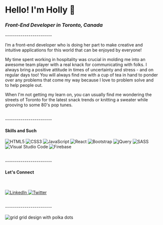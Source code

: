 <h1> Hello! I'm Holly 👋 </h1>

<h3><em>Front-End Developer in Toronto, Canada</em></h3>
------------------------
<br/>
<p> I’m a front-end developer who is doing her part to make creative and intuitive applications for this world that can be enjoyed by everyone!</p>

<p>My time spent working in hospitality was crucial in molding me into an awesome team player with a real knack for communicating with folks. I always bring a positive attitude in times of uncertainty and stress - and on regular days too! You will always find me with a cup of tea in hand to ponder over any problems that come my way because I love to problem solve and to help people out.</p>

<p>When I'm not getting my learn on, you can usually find me wondering the streets of Toronto for the latest snack trends or knitting a sweater while grooving to some 80's pop tunes.</p>
<br/>
------------------------
<h4>Skills and Such</h4>
<p float="left">
<img alt="HTML5" src="https://img.shields.io/badge/html5-%23E34F26.svg?&style=for-the-badge&logo=html5&logoColor=white"/>
<img alt="CSS3" src="https://img.shields.io/badge/css3-%231572B6.svg?&style=for-the-badge&logo=css3&logoColor=white"/>
<img alt="JavaScript" src="https://img.shields.io/badge/javascript-%23323330.svg?&style=for-the-badge&logo=javascript&logoColor=%23F7DF1E"/>
<img alt="React" src="https://img.shields.io/badge/react-%2320232a.svg?&style=for-the-badge&logo=react&logoColor=%2361DAFB"/>
<img alt="Bootstrap" src="https://img.shields.io/badge/bootstrap-%23563D7C.svg?&style=for-the-badge&logo=bootstrap&logoColor=white"/>
<img alt="jQuery" src="https://img.shields.io/badge/jquery-%230769AD.svg?&style=for-the-badge&logo=jquery&logoColor=white" />
<img alt="SASS" src="https://img.shields.io/badge/SASS-hotpink.svg?&style=for-the-badge&logo=SASS&logoColor=white" />
<img alt="Visual Studio Code" src="https://img.shields.io/badge/VisualStudioCode-0078d7.svg?&style=for-the-badge&logo=visual-studio-code&logoColor=white"/>
<img alt="Firebase" src="https://img.shields.io/badge/firebase-%23039BE5.svg?&style=for-the-badge&logo=firebase" />
        </p>
<br/>
------------------------
<h4>Let's Connect</h4>
<br/>
<p float="left">
<a href="https://www.linkedin.com/in/hollyjasiura/">
<img alt="LinkedIn" src="https://img.shields.io/badge/linkedin-%230077B5.svg?&style=for-the-badge&logo=linkedin&logoColor=white"/> </a>
<a href="https://www.github.com/holjas>
<img alt="GitHub" src="https://img.shields.io/badge/github-%23121011.svg?&style=for-the-badge&logo=github&logoColor=white"/>
</a> 
                                                                                                                       
<a href="https://twitter.com/ThisIsHollyJ">
   <img alt="Twitter" src="https://img.shields.io/badge/<thisIsHollyJ>-%231DA1F2.svg?&style=for-the-badge&logo=Twitter&logoColor=white"/>
</a>   
</p>
   <br/>
------------------------
<br/>
<br/>
<img src="https://media-exp1.licdn.com/dms/image/C4E16AQF4Z6qgruAigw/profile-displaybackgroundimage-shrink_350_1400/0/1619732925071?e=1625097600&v=beta&t=eb1lJmmeLStrkqhSBnBunoJeRC3Bkff6phpbgqPHr1w" alt="grid grid design with polka dots"/>
